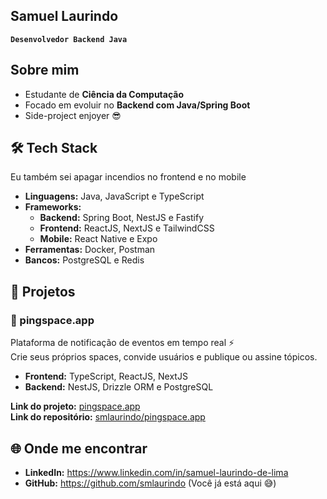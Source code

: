 ## Samuel Laurindo

**`Desenvolvedor Backend Java`**

## Sobre mim

- Estudante de **Ciência da Computação**
- Focado em evoluir no **Backend com Java/Spring Boot**  
- Side-project enjoyer 😎

## 🛠️ Tech Stack

Eu também sei apagar incendios no frontend e no mobile

- **Linguagens:** Java, JavaScript e TypeScript
- **Frameworks:**  
  - **Backend:** Spring Boot, NestJS e Fastify  
  - **Frontend:** ReactJS, NextJS e TailwindCSS
  - **Mobile:** React Native e Expo
- **Ferramentas:** Docker, Postman
- **Bancos:** PostgreSQL e Redis

## 📌 Projetos

### 🔹 pingspace.app

Plataforma de notificação de eventos em tempo real ⚡  
Crie seus próprios spaces, convide usuários e publique ou assine tópicos.

- **Frontend:** TypeScript, ReactJS, NextJS
- **Backend:** NestJS, Drizzle ORM e PostgreSQL

**Link do projeto:** [pingspace.app](https://pingspace.app)  
**Link do repositório:** [smlaurindo/pingspace.app](https://github.com/smlaurindo/pingspace.app)

## 🌐 Onde me encontrar

- **LinkedIn:** https://www.linkedin.com/in/samuel-laurindo-de-lima
- **GitHub:** https://github.com/smlaurindo (Você já está aqui 😅)
